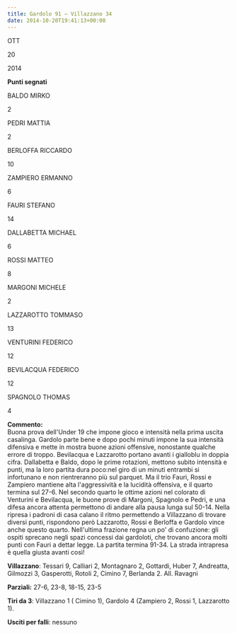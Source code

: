 ```yaml
---
title: Gardolo 91 – Villazzano 34
date: 2014-10-20T19:41:13+00:00
---
```

OTT

20

2014

**Punti segnati**

BALDO MIRKO

2

PEDRI MATTIA

2

BERLOFFA RICCARDO

10

ZAMPIERO ERMANNO

6

FAURI STEFANO

14

DALLABETTA MICHAEL

6

ROSSI MATTEO

8

MARGONI MICHELE

2

LAZZAROTTO TOMMASO

13

VENTURINI FEDERICO

12

BEVILACQUA FEDERICO

12

SPAGNOLO THOMAS

4

**Commento:**  
Buona prova dell'Under 19 che impone gioco e intensità nella prima uscita casalinga. Gardolo parte bene e dopo pochi minuti impone la sua intensità difensiva e mette in mostra buone azioni offensive, nonostante qualche errore di troppo. Bevilacqua e Lazzarotto portano avanti i gialloblu in doppia cifra. Dallabetta e Baldo, dopo le prime rotazioni, mettono subito intensità e punti, ma la loro partita dura poco:nel giro di un minuti entrambi si infortunano e non rientreranno più sul parquet. Ma il trio Fauri, Rossi e Zampiero mantiene alta l'aggressività e la lucidità offensiva, e il quarto termina sul 27-6. Nel secondo quarto le ottime azioni nel colorato di Venturini e Bevilacqua, le buone prove di Margoni, Spagnolo e Pedri, e una difesa ancora attenta permettono di andare alla pausa lunga sul 50-14. Nella ripresa i padroni di casa calano il ritmo permettendo a Villazzano di trovare diversi punti, rispondono però Lazzarotto, Rossi e Berloffa e Gardolo vince anche questo quarto. Nell'ultima frazione regna un po' di confuzione: gli ospiti sprecano negli spazi concessi dai gardoloti, che trovano ancora molti punti con Fauri a dettar legge. La partita termina 91-34. La strada intrapresa è quella giusta avanti così!

**Villazzano**: Tessari 9, Calliari 2, Montagnaro 2, Gottardi, Huber 7, Andreatta, Gilmozzi 3, Gasperotti, Rotoli 2, Cimino 7, Berlanda 2. All. Ravagni

**Parziali:** 27-6, 23-8, 18-15, 23-5

**Tiri da 3**: Villazzano 1 ( Cimino 1), Gardolo 4 (Zampiero 2, Rossi 1, Lazzarotto 1).

**Usciti per falli**: nessuno
